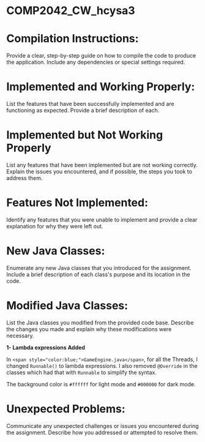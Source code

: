 # COMP2042_CW_hcysa3
# Compilation Instructions: 
Provide a clear, step-by-step guide on how to compile the
code to produce the application. Include any dependencies or special settings
required.

# Implemented and Working Properly: 
List the features that have been successfully
implemented and are functioning as expected. Provide a brief description of each.

# Implemented but Not Working Properly
List any features that have been
implemented but are not working correctly. Explain the issues you encountered,
and if possible, the steps you took to address them.

# Features Not Implemented: 
Identify any features that you were unable to
implement and provide a clear explanation for why they were left out.

# New Java Classes: 
Enumerate any new Java classes that you introduced for the
assignment. Include a brief description of each class's purpose and its location in the
code.

# Modified Java Classes:
List the Java classes you modified from the provided code
base. Describe the changes you made and explain why these modifications were
necessary.

**1- Lambda expressions Added**    

In `<span style="color:blue;">GameEngine.java</span>`, for all the Threads, I changed `Runnable()` to lambda expressions. I also removed `@Override` in the classes which had that with `Runnable` to simplify the syntax.

The background color is `#ffffff` for light mode and `#000000` for dark mode.


# Unexpected Problems: 
Communicate any unexpected challenges or issues you
encountered during the assignment. Describe how you addressed or attempted to
resolve them.
